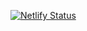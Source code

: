 [![Netlify Status](https://api.netlify.com/api/v1/badges/ed54f409-8690-4214-8eab-c0ff6d7556a4/deploy-status)](https://app.netlify.com/sites/tehjaticina/deploys)
